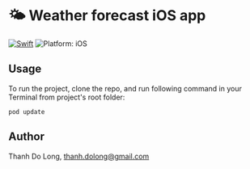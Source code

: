 # 🌤 Weather forecast iOS app
<a href="https://developer.apple.com/swift/"><img src="https://img.shields.io/badge/Swift-5.0-orange.svg?style=flat" alt="Swift"/></a>
<img src="https://img.shields.io/badge/Deploynment%20Target-iOS%2013.0-lightgrey.svg" alt="Platform: iOS">

## Usage
To run the project, clone the repo,  and run following command in your Terminal from project's root folder:

```shell
pod update
```
## Author

Thanh Do Long, thanh.dolong@gmail.com
